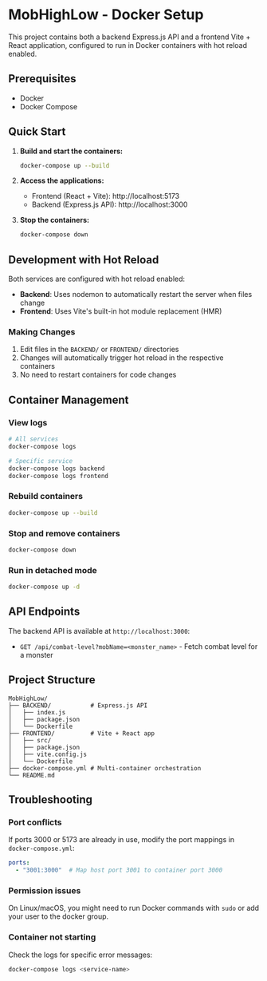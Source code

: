 # MobHighLow - Docker Setup

This project contains both a backend Express.js API and a frontend Vite + React application, configured to run in Docker containers with hot reload enabled.

## Prerequisites

- Docker
- Docker Compose

## Quick Start

1. **Build and start the containers:**
   ```bash
   docker-compose up --build
   ```

2. **Access the applications:**
   - Frontend (React + Vite): http://localhost:5173
   - Backend (Express.js API): http://localhost:3000

3. **Stop the containers:**
   ```bash
   docker-compose down
   ```

## Development with Hot Reload

Both services are configured with hot reload enabled:

- **Backend**: Uses nodemon to automatically restart the server when files change
- **Frontend**: Uses Vite's built-in hot module replacement (HMR)

### Making Changes

1. Edit files in the `BACKEND/` or `FRONTEND/` directories
2. Changes will automatically trigger hot reload in the respective containers
3. No need to restart containers for code changes

## Container Management

### View logs
```bash
# All services
docker-compose logs

# Specific service
docker-compose logs backend
docker-compose logs frontend
```

### Rebuild containers
```bash
docker-compose up --build
```

### Stop and remove containers
```bash
docker-compose down
```

### Run in detached mode
```bash
docker-compose up -d
```

## API Endpoints

The backend API is available at `http://localhost:3000`:

- `GET /api/combat-level?mobName=<monster_name>` - Fetch combat level for a monster

## Project Structure

```
MobHighLow/
├── BACKEND/           # Express.js API
│   ├── index.js
│   ├── package.json
│   └── Dockerfile
├── FRONTEND/          # Vite + React app
│   ├── src/
│   ├── package.json
│   ├── vite.config.js
│   └── Dockerfile
├── docker-compose.yml # Multi-container orchestration
└── README.md
```

## Troubleshooting

### Port conflicts
If ports 3000 or 5173 are already in use, modify the port mappings in `docker-compose.yml`:

```yaml
ports:
  - "3001:3000"  # Map host port 3001 to container port 3000
```

### Permission issues
On Linux/macOS, you might need to run Docker commands with `sudo` or add your user to the docker group.

### Container not starting
Check the logs for specific error messages:
```bash
docker-compose logs <service-name>
``` 